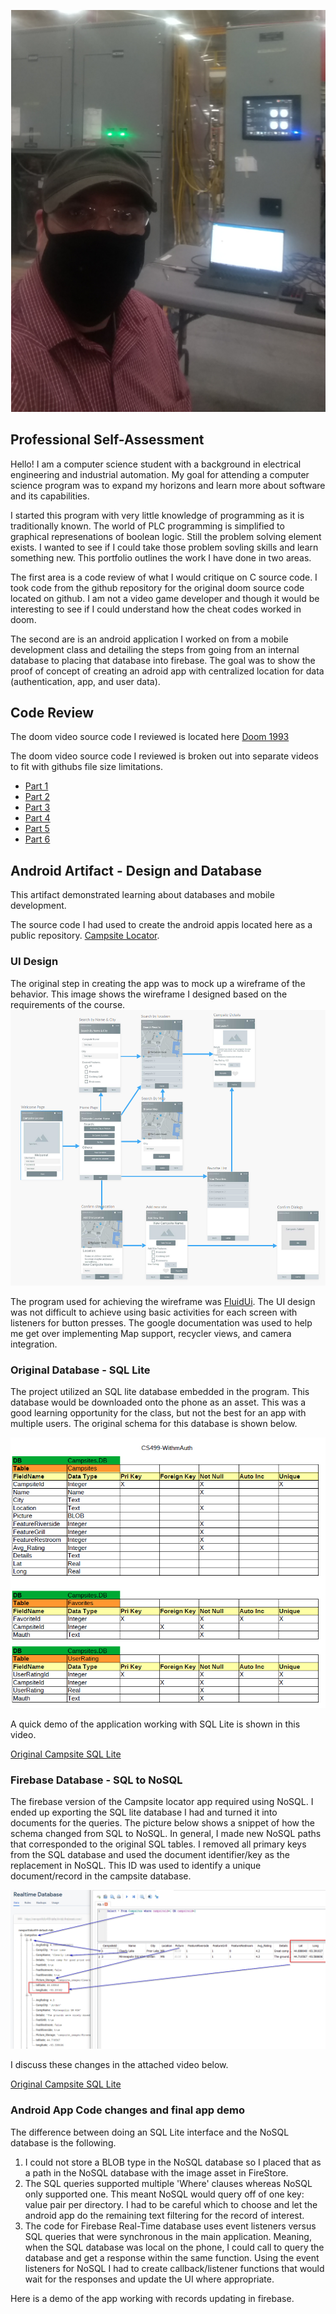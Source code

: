 
![Image](Images/Profile_picture.png)

## Professional Self-Assessment
Hello!  I am a computer science student with a background in electrical engineering and industrial automation.  My goal for attending  a computer science program was to expand my horizons and learn more about software and its capabilities.  

I started this program with very little knowledge of programming as it is traditionally known.  The world of PLC programming is simplified to graphical represenations of boolean logic.  Still the problem solving element exists.  I wanted to see if I could take those problem sovling skills and learn something new.  This portfolio outlines the work I have done in two areas.

The first area is a code review of what I would critique on C source code.  I took code from the github repository for the original doom source code located on github.  I am not a video game developer and though it would be interesting to see if I could understand how the cheat codes worked in doom.

The second are is an android application I worked on from a mobile development class and detailing the steps from going from an internal database to placing that database into firebase.  The goal was to show the proof of concept of creating an adroid app with centralized location for data (authentication, app, and user data). 

## Code Review

The doom video source code I reviewed is located here [Doom 1993](https://github.com/id-Software/DOOM)

The doom video source code I reviewed is broken out into separate videos to fit with githubs file size limitations.
- [Part 1](Code_Review_Videos/mleith785_Cs499_Code_Review-1.m4v)
- [Part 2](Code_Review_Videos/mleith785_Cs499_Code_Review-2.m4v)
- [Part 3](Code_Review_Videos/mleith785_Cs499_Code_Review-3.m4v)
- [Part 4](Code_Review_Videos/mleith785_Cs499_Code_Review-4.m4v)
- [Part 5](Code_Review_Videos/mleith785_Cs499_Code_Review-5.m4v)
- [Part 6](Code_Review_Videos/mleith785_Cs499_Code_Review-6.m4v)


## Android Artifact - Design and Database
This artifact demonstrated learning about databases and mobile development.  

The source code I had used to create the android appis located here as a public repository. [Campsite Locator](https://github.com/mleith785/FirebaseDB).
### UI Design
The original step in creating the app was to mock up a wireframe of the behavior.  This image shows the wireframe I designed based on the requirements of the course.   ![Image](Images/Campsite_Locator_Fluid_UI.png)

The program used for achieving the wireframe was [FluidUi](Images/https://www.fluidui.com).
The UI design was not difficult to achieve using basic activities for each screen with listeners for button presses.  The google documentation was used to help me get over implementing Map support, recycler views, and camera integration.  

### Original Database - SQL Lite
The project utilized an SQL lite database embedded in the program.  This database would be downloaded onto the phone as an asset.  This was a good learning opportunity for the class, but not the best for an app with multiple users.  The original schema for this database is shown below.

![Image](Images/SQL_Lite_Schema.png)


A quick demo of the application working with SQL Lite is shown in this video.

[Original Campsite SQL Lite](Android_App_Videos/Original_SQL_Android_Demo_Smaller_size.mp4)



### Firebase Database - SQL to NoSQL
The firebase version of the Campsite locator app required using NoSQL.  I ended up exporting the SQL lite database I had and turned it into documents for the queries.  The picture below shows a snippet of how the schema changed from SQL to NoSQL.  In general, I made new NoSQL paths that corresponded to the original SQL tables.  I removed all primary keys from the SQL database and used the document identifier/key as the replacement in NoSQL.  This ID was used to identify a unique document/record in the campsite database.

![Image](Images/SQL_to_NoSQL.png)

I discuss these changes in the attached video below.

[Original Campsite SQL Lite](Android_App_Videos/SQL_to_NoSQL_Overview.mp4)


### Android App Code changes and final app demo
The difference between doing an SQL Lite interface and the NoSQL database is the following.
1) I could not store a BLOB type in the NoSQL database so I placed that as a path in the NoSQL database with the image asset in FireStore.
2) The SQL queries supported multiple 'Where' clauses whereas NoSQL only supported one.  This meant NoSQL would query off of one key: value pair per directory.  I had to be careful which to choose and let the android app do the remaining text filtering for the record of interest.
3) The code for Firebase Real-Time database uses event listeners versus SQL queries that were synchronous in the main application.  Meaning, when the SQL database was local on the phone, I could call to query the database and get a response within the same function.  Using the event listeners for NoSQL I had to create callback/listener functions that would wait for the responses and update the UI where appropriate.

Here is a demo of the app working with records updating in firebase.





